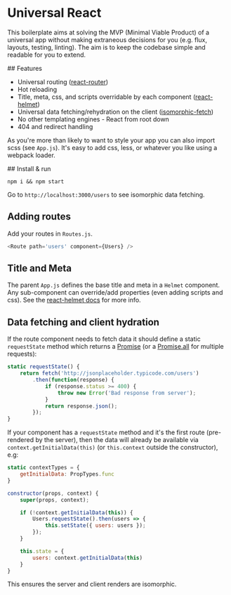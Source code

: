 # Universal React

This boilerplate aims at solving the MVP (Minimal Viable Product) of a universal app without making extraneous decisions for you (e.g. flux,	 layouts, testing, linting). The aim is to keep the codebase simple and readable for you to extend.

## Features

- Universal routing ([react-router](https://github.com/rackt/react-router))
- Hot reloading
- Title, meta, css, and scripts overridable by each component ([react-helmet](https://github.com/nfl/react-helmet))
- Universal data fetching/rehydration on the client ([isomorphic-fetch](https://github.com/matthew-andrews/isomorphic-fetch))
- No other templating engines - React from root down
- 404 and redirect handling

As you're more than likely to want to style your app you can also import scss (see `App.js`). It's easy to add css, less, or whatever you like using a webpack loader.

## Install & run

```
npm i && npm start
```

Go to `http://localhost:3000/users` to see isomorphic data fetching.

## Adding routes

Add your routes in `Routes.js`.

```js
<Route path='users' component={Users} />
```

## Title and Meta


The parent `App.js` defines the base title and meta in a `Helmet` component. Any sub-component can override/add properties (even adding scripts and css). See the [react-helmet docs](https://github.com/nfl/react-helmet) for more info.

## Data fetching and client hydration

If the route component needs to fetch data it should define a static `requestState` method which returns a [Promise](https://developer.mozilla.org/en/docs/Web/JavaScript/Reference/Global_Objects/Promise) (or a [Promise.all](https://developer.mozilla.org/en-US/docs/Web/JavaScript/Reference/Global_Objects/Promise/all) for multiple requests):

```js
static requestState() {
	return fetch('http://jsonplaceholder.typicode.com/users')
		.then(function(response) {
			if (response.status >= 400) {
				throw new Error('Bad response from server');
			}
			return response.json();
		});
}
```

If your component has a `requestState` method and it's the first route (pre-rendered by the server), then the data will already be available via `context.getInitialData(this)` (or `this.context` outside the constructor), e.g:

```js
static contextTypes = {
	getInitialData: PropTypes.func
}

constructor(props, context) {
	super(props, context);

	if (!context.getInitialData(this)) {
		Users.requestState().then(users => {
			this.setState({ users: users });
		});
	}

	this.state = {
		users: context.getInitialData(this)
	}
}
```

This ensures the server and client renders are isomorphic.
